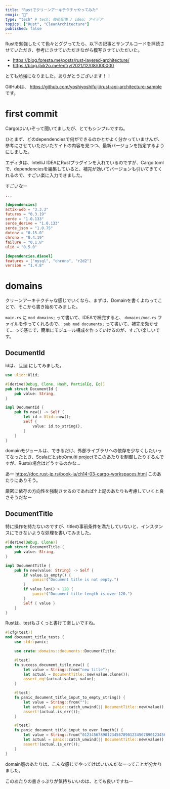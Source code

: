 ```yaml
---
title: "Rustでクリーンアーキテクチャやってみた"
emoji: "💬"
type: "tech" # tech: 技術記事 / idea: アイデア
topics: ["Rust", "CleanArchitecture"]
published: false
---
```

Rustを勉強したくて色々とググってたら、以下の記事とサンプルコードを拝読させていただき、参考にさせていただきながら模写させていただいた。

- https://blog.foresta.me/posts/rust-layered-architecture/
- https://blog.j5ik2o.me/entry/2021/12/08/000000

とても勉強になりました。ありがとうございます！！

GitHubは、 https://github.com/yoshiyoshifujii/rust-api-architecture-sample です。

# first commit

Cargoはいいぞって聞いてましたが、とてもシンプルですね。

ひとまず、どのdependenciesで何ができるのかとかよく分かっていませんが、参考にさせていただいたサイトの内容を見つつ、最新バージョンを指定するようにしました。

エディタは、IntelliJ IDEAにRustプラグインを入れているのですが、Cargo.tomlで、dependenciesを編集していると、補完が効いてバージョンも引いてきてくれるので、すごい楽に入力できました。

すごいなー

```toml:Cargo.toml
...

[dependencies]
actix-web = "3.3.3"
futures = "0.3.19"
serde = "1.0.133"
serde_derive = "1.0.133"
serde_json = "1.0.75"
dotenv = "0.15.0"
chrono = "0.4.19"
failure = "0.1.8"
ulid = "0.5.0"

[dependencies.diesel]
features = ["mysql", "chrono", "r2d2"]
version = "1.4.8"
```

# domains

クリーンアーキテクチャな感じでいくなら、まずは、Domainを書くよねってことで、そこから書き始めてみました。

`main.rs` に `mod domains;` って書いて、IDEAで補完すると、 `domains/mod.rs` ファイルを作ってくれるので、 `pub mod documents;` って書いて、補完を効かせて…
って感じで、簡単にモジュール構成を作っていけるのが、すごい楽しいです。

## DocumentId

Idは、 [Ulid](https://docs.rs/ulid/0.5.0/ulid/) にしてみました。

```rust:src/domains/documents.rs
use ulid::Ulid;

#[derive(Debug, Clone, Hash, PartialEq, Eq)]
pub struct DocumentId {
    pub value: String,
}

impl DocumentId {
    pub fn new() -> Self {
        let id = Ulid::new();
        Self {
            value: id.to_string(),
        }
    }
}
```

domainモジュールは、できるだけ、外部ライブラリへの依存を少なくしたいってなったとき、Scalaだとsbtのmulti projectでこのあたりを制御したりするんですが、Rustの場合はどうするのかな…

あー https://doc.rust-jp.rs/book-ja/ch14-03-cargo-workspaces.html このあたりにありそう。

厳密に依存の方向性を強制させるのであれば↑上記のあたりも考慮していくと良さそうだなー

## DocumentTitle

特に操作を持たないのですが、titleの事前条件を満たしていないと、インスタンスにできないような処理を書いてみました。

```rust:src/domains/documents.rs
#[derive(Debug, Clone)]
pub struct DocumentTitle {
    pub value: String,
}

impl DocumentTitle {
    pub fn new(value: String) -> Self {
        if value.is_empty() {
            panic!("Document title is not empty.")
        }
        if value.len() > 120 {
            panic!("Document title length is over 120.")
        }
        Self { value }
    }
}
```

Rustは、testもさくっと書けて楽しいですね。

```rust
#[cfg(test)]
mod document_title_tests {
    use std::panic;

    use crate::domains::documents::DocumentTitle;

    #[test]
    fn success_document_title_new() {
        let value = String::from("new title");
        let actual = DocumentTitle::new(value.clone());
        assert_eq!(actual.value, value);
    }

    #[test]
    fn panic_document_title_input_to_empty_string() {
        let value = String::from("");
        let actual = panic::catch_unwind(|| DocumentTitle::new(value));
        assert!(actual.is_err());
    }

    #[test]
    fn panic_document_title_input_to_over_length() {
        let value = String::from("0123456789012345678901234567890123456789012345678901234567890123456789012345678901234567890123456789012345678901234567890");
        let actual = panic::catch_unwind(|| DocumentTitle::new(value));
        assert!(actual.is_err());
    }
}
```

domain層のあたりは、こんな感じでやってけばいいんだなーってことが分かりました。

このあたりの書きっぷりが気持ちいいのは、とても良いですねー

